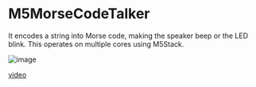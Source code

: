 # M5MorseCodeTalker 

It encodes a string into Morse code, making the speaker beep or the LED blink. 
This operates on multiple cores using M5Stack.

![image](https://i.vimeocdn.com/video/1966973512-fe7befceb697c37f60172a9772e6a7f4587c334d253c549eb473ffd5f2a5d1b0-d_640)

[video](https://vimeo.com/1043714183?share=copy#t=0)

